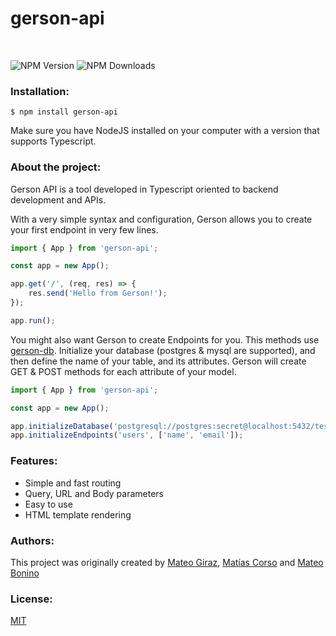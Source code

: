 # gerson-api
<br />

![NPM Version](https://badgen.net/npm/v/gerson-api)  ![NPM Downloads](https://badgen.net/npm/dm/gerson-api)

### Installation:
```
$ npm install gerson-api
```
Make sure you have NodeJS installed on your computer with a version that supports Typescript.

### About the project:

Gerson API is a tool developed in Typescript oriented to backend development and APIs.

With a very simple syntax and configuration, Gerson allows you to create your first endpoint in very few lines.

```js
import { App } from 'gerson-api';

const app = new App();

app.get('/', (req, res) => {
    res.send('Hello from Gerson!');
});

app.run();
```

You might also want Gerson to create Endpoints for you. This methods use [gerson-db](https://github.com/MateoGiraz/gerson-db).
Initialize your database (postgres & mysql are supported), and then define the name of your table, and its attributes.
Gerson will create GET & POST methods for each attribute of your model.

```js
import { App } from 'gerson-api';

const app = new App();

app.initializeDatabase('postgresql://postgres:secret@localhost:5432/testDB');
app.initializeEndpoints('users', ['name', 'email']);
```

### Features:
- Simple and fast routing
- Query, URL and Body parameters
- Easy to use
- HTML template rendering

### Authors:
This project was originally created by [Mateo Giraz](https://github.com/MateoGiraz), [Matías Corso](https://github.com/mcorsom) and [Mateo Bonino](https://github.com/mateobonino)

### License:
[MIT](https://github.com/MateoGiraz/gerson-api/blob/develop/LICENSE)
